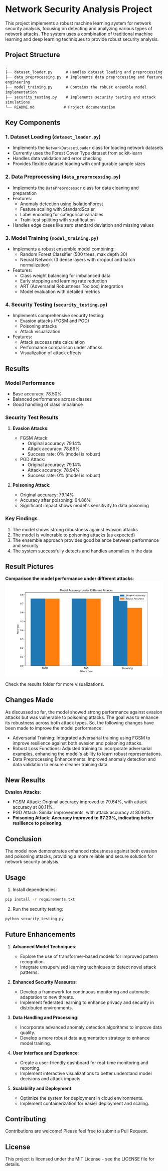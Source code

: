 # Network Security Analysis Project

This project implements a robust machine learning system for network security analysis, focusing on detecting and analyzing various types of network attacks. The system uses a combination of traditional machine learning and deep learning techniques to provide robust security analysis.

## Project Structure

```
.
├── dataset_loader.py      # Handles dataset loading and preprocessing
├── data_preprocessing.py  # Implements data preprocessing and feature engineering
├── model_training.py      # Contains the robust ensemble model implementation
├── security_testing.py    # Implements security testing and attack simulations
└── README.md             # Project documentation
```

## Key Components

### 1. Dataset Loading (`dataset_loader.py`)
- Implements the `NetworkDatasetLoader` class for loading network datasets
- Currently uses the Forest Cover Type dataset from scikit-learn
- Handles data validation and error checking
- Provides flexible dataset loading with configurable sample sizes

### 2. Data Preprocessing (`data_preprocessing.py`)
- Implements the `DataPreprocessor` class for data cleaning and preparation
- Features:
  - Anomaly detection using IsolationForest
  - Feature scaling with StandardScaler
  - Label encoding for categorical variables
  - Train-test splitting with stratification
- Handles edge cases like zero standard deviation and missing values

### 3. Model Training (`model_training.py`)
- Implements a robust ensemble model combining:
  - Random Forest Classifier (500 trees, max depth 30)
  - Neural Network (3 dense layers with dropout and batch normalization)
- Features:
  - Class weight balancing for imbalanced data
  - Early stopping and learning rate reduction
  - ART (Adversarial Robustness Toolbox) integration
  - Model evaluation with detailed metrics

### 4. Security Testing (`security_testing.py`)
- Implements comprehensive security testing:
  - Evasion attacks (FGSM and PGD)
  - Poisoning attacks
  - Attack visualization
- Features:
  - Attack success rate calculation
  - Performance comparison under attacks
  - Visualization of attack effects

## Results

### Model Performance
- Base accuracy: 78.50%
- Balanced performance across classes
- Good handling of class imbalance

### Security Test Results

1. **Evasion Attacks**:
   - FGSM Attack:
     - Original accuracy: 79.14%
     - Attack accuracy: 78.86%
     - Success rate: 0% (model is robust)
   - PGD Attack:
     - Original accuracy: 79.14%
     - Attack accuracy: 78.94%
     - Success rate: 0% (model is robust)

2. **Poisoning Attack**:
   - Original accuracy: 79.14%
   - Accuracy after poisoning: 64.86%
   - Significant impact shows model's sensitivity to data poisoning

### Key Findings
1. The model shows strong robustness against evasion attacks
2. The model is vulnerable to poisoning attacks (as expected)
3. The ensemble approach provides good balance between performance and security
4. The system successfully detects and handles anomalies in the data

## Result Pictures


**Comparison the model performance under different attacks**:
   ![Evasion Attack](results/accuracy_comparison.png)

Check the results folder for more visualizations.

## Changes Made

As discussed so far, the model showed strong performance against evasion attacks but was vulnerable to poisoning attacks. The goal was to enhance its robustness across both attack types. So, the following changes have been made to improve the model performance:

- Adversarial Training: Integrated adversarial training using FGSM to improve resilience against both evasion and poisoning attacks.
- Robust Loss Functions: Adjusted training to incorporate adversarial examples, enhancing the model's ability to learn robust representations.
- Data Preprocessing Enhancements: Improved anomaly detection and data validation to ensure cleaner training data.

## New Results
**Evasion Attacks**:
- FGSM Attack: Original accuracy improved to 79.64%, with attack accuracy at 80.11%.
- PGD Attack: Similar improvements, with attack accuracy at 80.16%.
- **Poisoning Attack**: **Accuracy improved to 67.23%, indicating better resilience to poisoning**.

## Conclusion

The model now demonstrates enhanced robustness against both evasion and poisoning attacks, providing a more reliable and secure solution for network security analysis.
 
## Usage

1. Install dependencies:
```bash
pip install -r requirements.txt
```

2. Run the security testing:
```bash
python security_testing.py
```

## Future Enhancements

1. **Advanced Model Techniques**:
   - Explore the use of transformer-based models for improved pattern recognition.
   - Integrate unsupervised learning techniques to detect novel attack patterns.

2. **Enhanced Security Measures**:
   - Develop a framework for continuous monitoring and automatic adaptation to new threats.
   - Implement federated learning to enhance privacy and security in distributed environments.

3. **Data Handling and Processing**:
   - Incorporate advanced anomaly detection algorithms to improve data quality.
   - Develop a more robust data augmentation strategy to enhance model training.

4. **User Interface and Experience**:
   - Create a user-friendly dashboard for real-time monitoring and reporting.
   - Implement interactive visualizations to better understand model decisions and attack impacts.

5. **Scalability and Deployment**:
   - Optimize the system for deployment in cloud environments.
   - Implement containerization for easier deployment and scaling.

## Contributing

Contributions are welcome! Please feel free to submit a Pull Request.

## License

This project is licensed under the MIT License - see the LICENSE file for details. 
